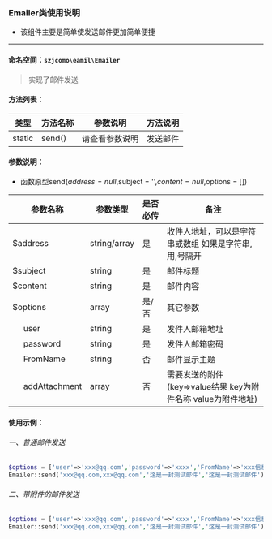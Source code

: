 ### Emailer类使用说明

- 该组件主要是简单使发送邮件更加简单便捷

-------------

#### 命名空间：` szjcomo\eamil\Emailer ` 
                    
> 实现了邮件发送

#### 方法列表：

|  类型 | 方法名称   | 参数说明  |  方法说明 |
| ------------ | ------------ | ------------ | ------------ |
| static  | send()  | 请查看参数说明  | 发送邮件  |

#### 参数说明：
- 函数原型send($address = null,$subject = '',$content = null,$options = [])

|   参数名称| 参数类型  | 是否必传  |  备注 |
| ------------ | ------------ | ------------ | ------------ |
|  $address | string/array  | 是  | 收件人地址，可以是字符串或数组 如果是字符串,用,号隔开  |
|  $subject | string  | 是  | 邮件标题  |
|  $content | string  | 是  | 邮件内容  |
|  $options | array  | 是/否  | 其它参数  |
|   &nbsp;&nbsp;&nbsp;&nbsp;&nbsp;user| string  | 是 | 发件人邮箱地址  |
|   &nbsp;&nbsp;&nbsp;&nbsp;&nbsp;password| string  | 是 | 发件人邮箱密码  |
|   &nbsp;&nbsp;&nbsp;&nbsp;&nbsp;FromName| string  | 否 | 邮件显示主题  |
|   &nbsp;&nbsp;&nbsp;&nbsp;&nbsp;addAttachment| array  | 否 | 需要发送的附件(key=>value结果  key为附件名称 value为附件地址)  |


#### 使用示例：
######  一、普通邮件发送
```php
$options = ['user'=>'xxx@qq.com','password'=>'xxxx','FromName'=>'xxx信息科技有限公司发来的邮件'];
Emailer::send('xxx@qq.com,xxx@qq.com','这是一封测试邮件','这是一封测试邮件');
```
######  二、带附件的邮件发送
```php
$options = ['user'=>'xxx@qq.com','password'=>'xxxx','FromName'=>'xxx信息科技有限公司发来的邮件','addAttachment'=>['test.html'=>'./static/index.html']];
Emailer::send('xxx@qq.com,xxx@qq.com','这是一封测试邮件','这是一封测试邮件')
```

